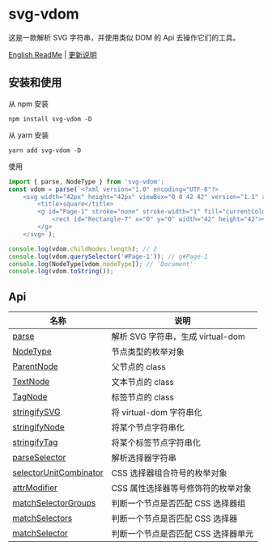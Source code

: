 # svg-vdom

这是一款解析 SVG 字符串，并使用类似 DOM 的 Api 去操作它们的工具。

[English ReadMe](README.md) | [更新说明](CHANGELOG-cn.md)

## 安装和使用

从 npm 安装

```
npm install svg-vdom -D
```

从 yarn 安装

```
yarn add svg-vdom -D
```

使用

```js
import { parse, NodeType } from 'svg-vdom';
const vdom = parse(`<?xml version="1.0" encoding="UTF-8"?>
	<svg width="42px" height="42px" viewBox="0 0 42 42" version="1.1" xmlns="http://www.w3.org/2000/svg" xmlns:xlink="http://www.w3.org/1999/xlink">
		<title>square</title>
		<g id="Page-1" stroke="none" stroke-width="1" fill="currentColor" fill-rule="evenodd">
            <rect id="Rectangle-7" x="0" y="0" width="42" height="42"></rect>
		</g>
    </svg>`);

console.log(vdom.childNodes.length); // 2
console.log(vdom.querySelector('#Page-1')); // g#Page-1
console.log(NodeType[vdom.nodeType]); // 'Document'
console.log(vdom.toString());
```

## Api

名称 | 说明
---- | ----
[parse](docs/cn/parse.md) | 解析 SVG 字符串，生成 virtual-dom
[NodeType](docs/cn/node-type.md) | 节点类型的枚举对象
[ParentNode](docs/cn/parent-node.md) | 父节点的 class
[TextNode](docs/cn/text-node.md) | 文本节点的 class
[TagNode](docs/cn/tag-node.md) | 标签节点的 class
[stringifySVG](docs/cn/stringify-svg.md) | 将 virtual-dom 字符串化
[stringifyNode](docs/cn/stringify-node.md) | 将某个节点字符串化
[stringifyTag](docs/cn/stringify-tag.md) | 将某个标签节点字符串化
[parseSelector](docs/cn/parse-selector.md) | 解析选择器字符串
[selectorUnitCombinator](docs/cn/selector-unit-combinator.md) | CSS 选择器组合符号的枚举对象
[attrModifier](docs/cn/attr-modifier.md) | CSS 属性选择器等号修饰符的枚举对象
[matchSelectorGroups](docs/cn/match-selector-groups.md) | 判断一个节点是否匹配 CSS 选择器组
[matchSelectors](docs/cn/match-selectors.md) | 判断一个节点是否匹配 CSS 选择器
[matchSelector](docs/cn/match-selector.md) | 判断一个节点是否匹配 CSS 选择器单元
